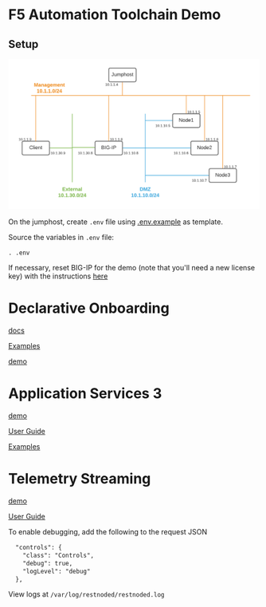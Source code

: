 # F5 Automation Toolchain Demo

## Setup

![Topology](./images/udf-k8s.png)

On the jumphost, create `.env` file using [.env.example](./.env.example) as template.

Source the variables in `.env` file:
```
. .env
```

If necessary, reset BIG-IP for the demo (note that you'll need a new license key) with the instructions [here](https://support.f5.com/csp/article/K13127)

# Declarative Onboarding

[docs](https://clouddocs.f5.com/products/extensions/f5-declarative-onboarding/latest/using-do.html)

[Examples](https://clouddocs.f5.com/products/extensions/f5-declarative-onboarding/latest/examples.html)

[demo](./do-demo.md)

# Application Services 3

[demo](./as3-demo.md)

[User Guide](https://clouddocs.f5.com/products/extensions/f5-appsvcs-extension/latest/userguide/)

[Examples](https://clouddocs.f5.com/products/extensions/f5-appsvcs-extension/latest/declarations/)

# Telemetry Streaming

[demo](./ts-demo.md)

[User Guide](https://clouddocs.f5.com/products/extensions/f5-telemetry-streaming/latest/using-ts.html)

To enable debugging, add the following to the request JSON
```
  "controls": {
    "class": "Controls",
    "debug": true,
    "logLevel": "debug"
  },
```

View logs at `/var/log/restnoded/restnoded.log`
